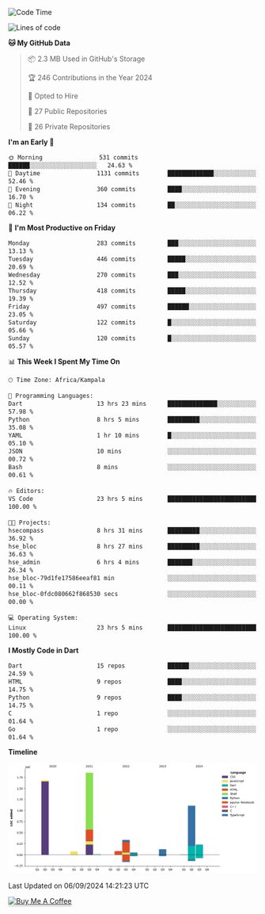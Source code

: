<!--START_SECTION:waka-->
![Code Time](http://img.shields.io/badge/Code%20Time-902%20hrs-blue)

![Lines of code](https://img.shields.io/badge/From%20Hello%20World%20I%27ve%20Written-5.6%20million%20lines%20of%20code-blue)

**🐱 My GitHub Data** 

> 📦 2.3 MB Used in GitHub's Storage 
 > 
> 🏆 246 Contributions in the Year 2024
 > 
> 💼 Opted to Hire
 > 
> 📜 27 Public Repositories 
 > 
> 🔑 26 Private Repositories 
 > 
**I'm an Early 🐤** 

```text
🌞 Morning                531 commits         ██████░░░░░░░░░░░░░░░░░░░   24.63 % 
🌆 Daytime                1131 commits        █████████████░░░░░░░░░░░░   52.46 % 
🌃 Evening                360 commits         ████░░░░░░░░░░░░░░░░░░░░░   16.70 % 
🌙 Night                  134 commits         ██░░░░░░░░░░░░░░░░░░░░░░░   06.22 % 
```
📅 **I'm Most Productive on Friday** 

```text
Monday                   283 commits         ███░░░░░░░░░░░░░░░░░░░░░░   13.13 % 
Tuesday                  446 commits         █████░░░░░░░░░░░░░░░░░░░░   20.69 % 
Wednesday                270 commits         ███░░░░░░░░░░░░░░░░░░░░░░   12.52 % 
Thursday                 418 commits         █████░░░░░░░░░░░░░░░░░░░░   19.39 % 
Friday                   497 commits         ██████░░░░░░░░░░░░░░░░░░░   23.05 % 
Saturday                 122 commits         █░░░░░░░░░░░░░░░░░░░░░░░░   05.66 % 
Sunday                   120 commits         █░░░░░░░░░░░░░░░░░░░░░░░░   05.57 % 
```


📊 **This Week I Spent My Time On** 

```text
🕑︎ Time Zone: Africa/Kampala

💬 Programming Languages: 
Dart                     13 hrs 23 mins      ██████████████░░░░░░░░░░░   57.98 % 
Python                   8 hrs 5 mins        █████████░░░░░░░░░░░░░░░░   35.08 % 
YAML                     1 hr 10 mins        █░░░░░░░░░░░░░░░░░░░░░░░░   05.10 % 
JSON                     10 mins             ░░░░░░░░░░░░░░░░░░░░░░░░░   00.72 % 
Bash                     8 mins              ░░░░░░░░░░░░░░░░░░░░░░░░░   00.61 % 

🔥 Editors: 
VS Code                  23 hrs 5 mins       █████████████████████████   100.00 % 

🐱‍💻 Projects: 
hsecompass               8 hrs 31 mins       █████████░░░░░░░░░░░░░░░░   36.92 % 
hse_bloc                 8 hrs 27 mins       █████████░░░░░░░░░░░░░░░░   36.63 % 
hse_admin                6 hrs 4 mins        ███████░░░░░░░░░░░░░░░░░░   26.34 % 
hse_bloc-79d1fe17586eeaf81 min               ░░░░░░░░░░░░░░░░░░░░░░░░░   00.11 % 
hse_bloc-0fdc080662f868530 secs              ░░░░░░░░░░░░░░░░░░░░░░░░░   00.00 % 

💻 Operating System: 
Linux                    23 hrs 5 mins       █████████████████████████   100.00 % 
```

**I Mostly Code in Dart** 

```text
Dart                     15 repos            ██████░░░░░░░░░░░░░░░░░░░   24.59 % 
HTML                     9 repos             ████░░░░░░░░░░░░░░░░░░░░░   14.75 % 
Python                   9 repos             ████░░░░░░░░░░░░░░░░░░░░░   14.75 % 
C                        1 repo              ░░░░░░░░░░░░░░░░░░░░░░░░░   01.64 % 
Go                       1 repo              ░░░░░░░░░░░░░░░░░░░░░░░░░   01.64 % 
```



**Timeline**

![Lines of Code chart](https://raw.githubusercontent.com/drexhacker/drexhacker/main/assets/bar_graph.png)


 Last Updated on 06/09/2024 14:21:23 UTC
<!--END_SECTION:waka-->

<a href="https://www.buymeacoffee.com/drexsoftorg" target="_blank"><img src="https://www.buymeacoffee.com/assets/img/custom_images/orange_img.png" alt="Buy Me A Coffee" style="height: 41px !important;width: 174px !important;box-shadow: 0px 3px 2px 0px rgba(190, 190, 190, 0.5) !important;-webkit-box-shadow: 0px 3px 2px 0px rgba(190, 190, 190, 0.5) !important;" ></a>


<!---
drexhacker/drexhacker is a ✨ special ✨ repository because its `README.md` (this file) appears on your GitHub profile.
You can click the Preview link to take a look at your changes.
--->
